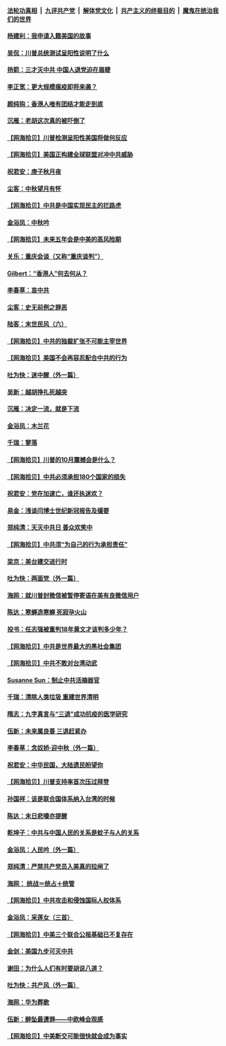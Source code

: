 ####  [法轮功真相](../../../../basic/blob/master/README.md?t=10060902) &nbsp;|&nbsp; [九评共产党](../../../../9ping.md/blob/master/README.md?t=10060902) &nbsp;|&nbsp; [解体党文化](../../../../jtdwh.md/blob/master/README.md?t=10060902)  &nbsp;|&nbsp; [共产主义的终极目的](../../../../gczydzjmd.md/blob/master/README.md?t=10060902) &nbsp;|&nbsp; [魔鬼在统治我们的世界](../../../../mgztzwmdsj.md/blob/master/README.md?t=10060902) 

#### [杨建利：我申请入籍美国的故事](../pages/nsc993/n12455635.md?t=10060902) 

#### [吴侃：川普总统测试呈阳性说明了什么](../pages/nsc993/n12451869.md?t=10060902) 

#### [扬箭：三才灭中共 中国人退党迫在眉睫](../pages/nsc993/n12451842.md?t=10060902) 

#### [李正宽：更大规模瘟疫即将来袭？](../pages/nsc993/n12451455.md?t=10060902) 

#### [颜纯钩：香港人唯有团结才能走到底](../pages/nsc993/n12450870.md?t=10060902) 

#### [沉雁：老胡这次真的被吓倒了](../pages/nsc993/n12449796.md?t=10060902) 

#### [【网海拾贝】川普检测呈阳性美国将做何反应](../pages/nsc993/n12449042.md?t=10060902) 

#### [【网海拾贝】美国正构建全球联盟对冲中共威胁](../pages/nsc993/n12446580.md?t=10060902) 

#### [祝君安：庚子秋月夜](../pages/nsc993/n12445870.md?t=10060902) 

#### [尘客：中秋望月有怀](../pages/nsc993/n12444632.md?t=10060902) 

#### [【网海拾贝】中共是中国实现民主的拦路虎](../pages/nsc993/n12443573.md?t=10060902) 

#### [金浴凤：中秋吟](../pages/nsc993/n12441773.md?t=10060902) 

#### [【网海拾贝】未来五年会是中美的高风险期](../pages/nsc993/n12440760.md?t=10060902) 

#### [关乐：重庆会谈（又称“重庆谈判”）](../pages/nsc993/n12437525.md?t=10060902) 

#### [Gilbert：“香港人”何去何从？](../pages/nsc993/n12435894.md?t=10060902) 

#### [李春草：哀中共](../pages/nsc993/n12435874.md?t=10060902) 

#### [尘客：史无前例之罪恶](../pages/nsc993/n12435762.md?t=10060902) 

#### [陆客：末世民风（六）](../pages/nsc993/n12435354.md?t=10060902) 

#### [【网海拾贝】中共的独裁扩张不可能主宰世界](../pages/nsc993/n12435151.md?t=10060902) 

#### [【网海拾贝】美国不会再容忍配合中共的行为](../pages/nsc993/n12433808.md?t=10060902) 

#### [吐为快：迷中醒（外一篇）](../pages/nsc993/n12433585.md?t=10060902) 

#### [吴新：越胡挣扎死越突](../pages/nsc993/n12433562.md?t=10060902) 

#### [沉雁：决定一流，就是下流](../pages/nsc993/n12432128.md?t=10060902) 

#### [金浴凤：木兰花](../pages/nsc993/n12432124.md?t=10060902) 

#### [千瑞：寥落](../pages/nsc993/n12432071.md?t=10060902) 

#### [【网海拾贝】川普的10月震撼会是什么？](../pages/nsc993/n12431624.md?t=10060902) 

#### [【网海拾贝】中共必须承担180个国家的损失](../pages/nsc993/n12428893.md?t=10060902) 

#### [祝君安：党在加速亡，谁还执迷欢？](../pages/nsc993/n12428652.md?t=10060902) 

#### [易金：浅谈闫博士世纪新冠报告及撮要](../pages/nsc993/n12426822.md?t=10060902) 

#### [郑纯清：天灭中共日 善众欢笑中](../pages/nsc993/n12426784.md?t=10060902) 

#### [【网海拾贝】中共须“为自己的行为承担责任”](../pages/nsc993/n12426067.md?t=10060902) 

#### [梁京：美台建交进行时](../pages/nsc993/n12424066.md?t=10060902) 

#### [吐为快：两面党（外一篇）](../pages/nsc993/n12424043.md?t=10060902) 

#### [海网：就川普封微信被暂停寄语在美有良微信用户](../pages/nsc993/n12424021.md?t=10060902) 

#### [陈达：寒蝉造寒蝉 死寂孕火山](../pages/nsc993/n12423958.md?t=10060902) 

#### [投书：任志强被重判18年黄文才该判多少年？](../pages/nsc993/n12423672.md?t=10060902) 

#### [【网海拾贝】中共是世界最大的黑社会集团](../pages/nsc993/n12423543.md?t=10060902) 

#### [【网海拾贝】中共不敢对台湾动武](../pages/nsc993/n12421418.md?t=10060902) 

#### [Susanne Sun：制止中共活摘器官](../pages/nsc993/n12419654.md?t=10060902) 

#### [千瑞：清除人类垃圾 重建世界清明](../pages/nsc993/n12419414.md?t=10060902) 

#### [隋志：九字真言与“三退”成功抗疫的医学研究](../pages/nsc993/n12419248.md?t=10060902) 

#### [伍新：未来属良善 三退赶紧办](../pages/nsc993/n12418496.md?t=10060902) 

#### [李春草：念奴娇·迎中秋（外一篇）](../pages/nsc993/n12418465.md?t=10060902) 

#### [祝君安：中华民国，大陆遗民盼望你](../pages/nsc993/n12418089.md?t=10060902) 

#### [【网海拾贝】川普支持率首次压过拜登](../pages/nsc993/n12418050.md?t=10060902) 

#### [孙国祥：该是联合国体系纳入台湾的时候](../pages/nsc993/n12417369.md?t=10060902) 

#### [陈达：末日悲嚎亦提醒](../pages/nsc993/n12416736.md?t=10060902) 

#### [乾坤子：中共与中国人民的关系是蚊子与人的关系](../pages/nsc993/n12416632.md?t=10060902) 

#### [金浴凤：人民吟（外一篇）](../pages/nsc993/n12416567.md?t=10060902) 

#### [郑纯清：严禁共产党员入美真的拉闸了](../pages/nsc993/n12416550.md?t=10060902) 

#### [海网： 统战＝统占＋统管](../pages/nsc993/n12416404.md?t=10060902) 

#### [【网海拾贝】中共攻击和侵蚀国际人权体系](../pages/nsc993/n12416250.md?t=10060902) 

#### [金浴凤：采莲女（三首）](../pages/nsc993/n12415517.md?t=10060902) 

#### [【网海拾贝】中美三个联合公报基础已不复存在](../pages/nsc993/n12415054.md?t=10060902) 

#### [金剑：美国九步可灭中共](../pages/nsc993/n12413183.md?t=10060902) 

#### [谢田：为什么人们有时要胡说八道？](../pages/nsc993/n12411861.md?t=10060902) 

#### [吐为快：共产风（外一篇）](../pages/nsc993/n12411761.md?t=10060902) 

#### [海网：华为葬歌](../pages/nsc993/n12410381.md?t=10060902) 

#### [伍新：醉坠最遭罪——中欧峰会观感](../pages/nsc993/n12410364.md?t=10060902) 

#### [【网海拾贝】中美断交可能很快就会成为事实](../pages/nsc993/n12409495.md?t=10060902) 

